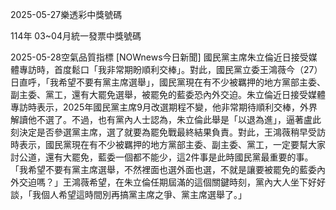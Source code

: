 
2025-05-27樂透彩中獎號碼

                                
114年 03~04月統一發票中獎號碼
                             
2025-05-28空氣品質指標
                              [NOWnews今日新聞] 國民黨主席朱立倫近日接受媒體專訪時，首度鬆口「我非常期盼順利交棒」。對此，國民黨立委王鴻薇今（27）日直呼，「我希望不要有黨主席選舉」，國民黨現在有不少被羈押的地方黨部主委、副主委、黨工，還有大罷免選舉，被罷免的藍委恐內外交迫。朱立倫近日接受媒體專訪時表示，2025年國民黨主席9月改選期程不變，他非常期待順利交棒，外界解讀他不選了。不過，也有黨內人士認為，朱立倫此舉是「以退為進」，逼著盧此刻決定是否參選黨主席，選了就要為罷免戰最終結果負責。對此，王鴻薇稍早受訪時表示，國民黨現在有不少被羈押的地方黨部主委、副主委、黨工，一定要幫大家討公道，還有大罷免，藍委一個都不能少，這2件事是此時國民黨最重要的事。「我希望不要有黨主席選舉，不然裡面也選外面也選，不就是讓要被罷免的藍委內外交迫嗎？」王鴻薇希望，在朱立倫任期屆滿的這個關鍵時刻，黨內大人坐下好好談，「我個人希望這時間別再搞黨主席之爭、黨主席選舉了。」